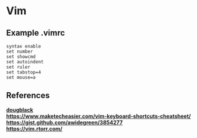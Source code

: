 # Vim

## Example .vimrc

```
syntax enable
set number
set showcmd
set autoindent
set ruler
set tabstop=4 
set mouse=a
```

## References

**[dougblack](https://dougblack.io/words/a-good-vimrc.html)**  
**<https://www.maketecheasier.com/vim-keyboard-shortcuts-cheatsheet/>**  
**<https://gist.github.com/awidegreen/3854277>**  
**<https://vim.rtorr.com/>**  